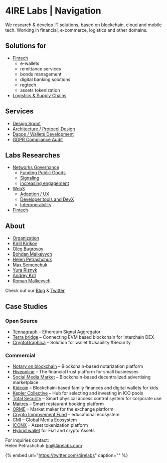 # 4IRE Labs \| Navigation

We research & develop IT solutions, based on blockchain, cloud and mobile tech. Working in financial, e-commerce, logistics and other domains.

## **Solutions for**

* [Fintech](solutions-for/fintech/)
  * e-wallets
  * remittance services
  * bonds management
  * digital banking solutions
  * regtech
  * assets tokenization
* [Logistics & Supply Chains](solutions-for/asset-tracking/)

## Services

* [Design Sprint](services/design-sprint.md)
* [Architecture / Protocol Design](services/architecture-design-protocol/)
* [Dapps / Wallets Development](services/dapps-wallets-development.md)
* [GDPR Compliance Audit](services/gdpr.md)

## Labs Researches

* [Networks Governance](labs/governance/)
  * [Funding Public Goods](labs/governance/funding-public-goods.md)
  * [Signaling](labs/governance/ethereum-governance-signals.md)
  * [Increasing engagement](labs/governance/increasing-the-amount-and-quality-of-interactions-in-the-community.md)
* [Web3](labs/web3/)
  * [Adoption / UX](labs/web3/adoption-ux/)
  * [Developer tools and DevX](labs/web3/improving-developer-experience-devx/)
  * [Interoperability](labs/web3/interoperability/)
* [Fintech](labs/fintech.md)

## About

* [Organization](about/organization.md)
* [Kirill Kirikov](about/kirill-kirikov.md) 
* [Oleg Bugrovoy](about/oleg-bugrovoy.md)
* [Bohdan Malkevych](about/bohdan-malkevych.md)
* [Helen Petrashchuk](about/helen-petrashchuk.md)
* [Max Semenchuk](about/max-semenchuk.md)
* [Yura Riznyk ](about/yura-riznyk.md)
* [Andrey Krit ](about/andrey-krit.md)
* [Roman Malkevych](about/roman-malkevych.md)

Check out our [Blog](https://medium.com/practical-blockchain) & [Twitter](https://twitter.com/4irelabs)

## Case Studies

### Open Source

* [Tennagraph](case-studies/tennagraph.md) – Ethereum Signal Aggregator
* [Terra bridge](https://github.com/ContractLand/terra-bridge-btc) – Connecting EVM based blockchain for Interchain DEX
* [CryptoGraphica](labs/web3/adoption-ux/encoding-seed-phrase-to-the-picture-steganography.md) – Solution for wallet \#Usability \#Security

### Commercial

* [Notary on blockchain](case-studies/notarization-platform.md) – Blockchain-based notarization platform
* [Hiveonline](case-studies/hiveonline.md) – The financial trust platform for small businesses
* [Social Media Market](case-studies/social.-media-market.md) – Blockchain-based decentralized advertising marketplace
* [Kidcoin](case-studies/kidcoin.md) – Blockchain-based family finances and digital wallets for kids
* [Kepler Collective](case-studies/kepler-collective.md) – Hub for selecting and investing in ICO pools
* [Total Security](case-studies/total-security.md) – Smart physical access control system for corporate use
* [Maitres](case-studies/maitres.md) – Smart restaurant booking platform
* [ORME](case-studies/orme.md) – Market maker for the exchange platform
* [Crypto Improvement Fund](case-studies/crypto-improvement-fund.md) – educational ecosystem
* [CMI](case-studies/cmi.md) – Global Media Ecosystem
* [ICONX](case-studies/iconx-wip.md) – Asset tokenization platform
* [Hybrid wallet](case-studies/hybrid-wallet-fiat-and-crypto-assets.md) for Fiat and crypto Assets

For inquiries contact:  
Helen Petrashchuk [hp@4irelabs.com](mailto:hp@4irelabs.com)

{% embed url="https://twitter.com/4irelabs" caption="" %}

